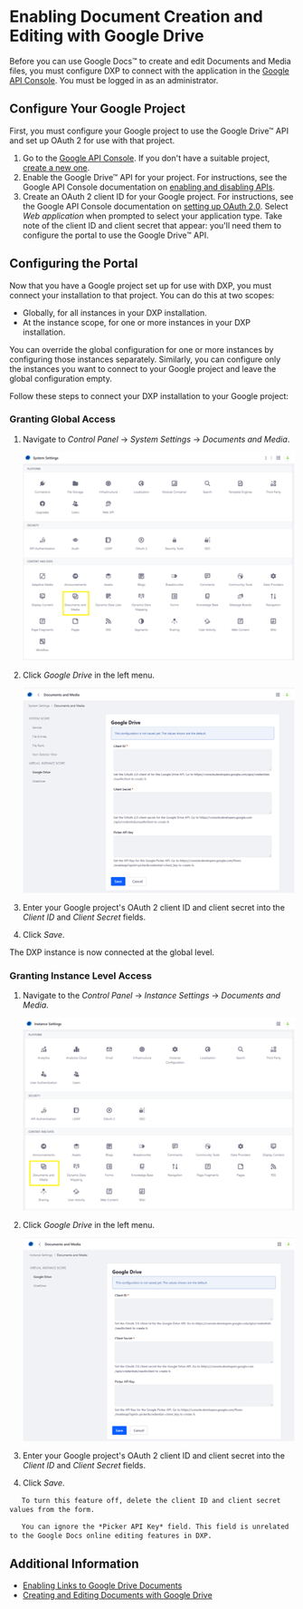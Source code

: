 # Enabling Document Creation and Editing with Google Drive

Before you can use Google Docs&trade; to create and edit Documents and Media files, you must configure DXP to connect with the application in the [Google API Console](https://console.developers.google.com). You must be logged in as an administrator.

## Configure Your Google Project

First, you must configure your Google project to use the Google Drive&trade; API and set up OAuth 2 for use with that project.

1. Go to the [Google API Console](https://console.developers.google.com). If you don't have a suitable project, [create a new one](https://support.google.com/googleapi/answer/6251787?hl=en&ref_topic=7014522).
1. Enable the Google Drive&trade; API for your project. For instructions, see the Google API Console documentation on [enabling and disabling APIs](https://support.google.com/googleapi/answer/6158841).
1. Create an OAuth 2 client ID for your Google project. For instructions, see the Google API Console documentation on [setting up OAuth 2.0](https://support.google.com/googleapi/answer/6158849). Select _Web application_ when prompted to select your application type. Take note of the client ID and client secret that appear: you'll need them to configure the portal to use the Google Drive&trade; API.

## Configuring the Portal

Now that you have a Google project set up for use with DXP, you must connect your installation to that project. You can do this at two scopes:

-   Globally, for all instances in your DXP installation.
-   At the instance scope, for one or more instances in your DXP installation.

You can override the global configuration for one or more instances by configuring those instances separately. Similarly, you can configure only the instances you want to connect to your Google project and leave the global configuration empty.

Follow these steps to connect your DXP installation to your Google project:

### Granting Global Access

1. Navigate to _Control Panel_ &rarr; _System Settings_ &rarr; _Documents and Media_.

    ![Connect Google Drive at the global level in the Systems Settings.](./enabling-document-creation-and-editing-with-google-drive/images/01.png)

1. Click _Google Drive_ in the left menu.

    ![Enter your credentials.](./enabling-document-creation-and-editing-with-google-drive/images/02.png)

1. Enter your Google project's OAuth 2 client ID and client secret into the _Client ID_ and _Client Secret_ fields.
1. Click _Save_.

The DXP instance is now connected at the global level.

### Granting Instance Level Access

1. Navigate to the _Control Panel_ &rarr; _Instance Settings_ &rarr; _Documents and Media_.

    ![Connect Google Drive at the global level in the Instance Settings.](./enabling-document-creation-and-editing-with-google-drive/images/03.png)

1. Click _Google Drive_ in the left menu.

    ![Enter your credentials.](./enabling-document-creation-and-editing-with-google-drive/images/04.png)

1. Enter your Google project's OAuth 2 client ID and client secret into the _Client ID_ and _Client Secret_ fields.
1. Click _Save_.

```tip::
   To turn this feature off, delete the client ID and client secret values from the form.
```

```tip::
   You can ignore the *Picker API Key* field. This field is unrelated to the Google Docs online editing features in DXP.
```

## Additional Information

-   [Enabling Links to Google Drive Documents](./enabling-links-to-google-drive-documents.md)
-   [Creating and Editing Documents with Google Drive](../../uploading-and-managing/creating-documents/creating-and-editing-documents-with-google-drive.md)
